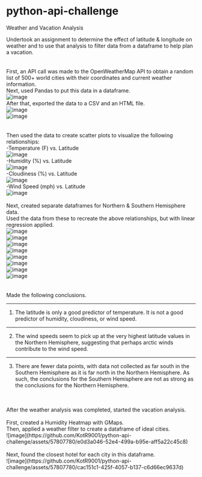# python-api-challenge
Weather and Vacation Analysis


Undertook an assignment to determine the effect of latitude & longitude on weather and to use that analysis to filter data from a
dataframe to help plan a vacation.<br />
<br />
<br />
First, an API call was made to the OpenWeatherMap API to obtain a random list of 500+ world cities with their coordinates and current
weather information.<br />
Next, used Pandas to put this data in a dataframe.<br />
![image](https://github.com/KotR9001/python-api-challenge/assets/57807780/5c38669e-32c4-480c-928d-52697b2ec99d)<br />
After that, exported the data to a CSV and an HTML file.<br />
![image](https://github.com/KotR9001/python-api-challenge/assets/57807780/ef32b135-08b4-4f99-ab31-7f8bc51dfc69)<br />
![image](https://github.com/KotR9001/python-api-challenge/assets/57807780/3f2395bc-3281-4193-88d7-cc62fc43d454)<br />
<br />
<br />
Then used the data to create scatter plots to visualize the following relationships:<br />
-Temperature (F) vs. Latitude<br />
![image](https://github.com/KotR9001/python-api-challenge/assets/57807780/c463845d-17bf-41af-b1ca-a75293f268fa)<br />
-Humidity (%) vs. Latitude<br />
![image](https://github.com/KotR9001/python-api-challenge/assets/57807780/5a0c295d-0e76-4cb1-98db-e44c23a60110)<br />
-Cloudiness (%) vs. Latitude<br />
![image](https://github.com/KotR9001/python-api-challenge/assets/57807780/c6a8c3e2-9b13-4fd5-b486-3d3b8cdcd215)<br />
-Wind Speed (mph) vs. Latitude<br />
![image](https://github.com/KotR9001/python-api-challenge/assets/57807780/94196f53-8add-49b6-b9da-c7429fc08992)<br />
<br />
Next, created separate dataframes for Northern & Southern Hemisphere data.<br />
Used the data from these to recreate the above relationships, but with linear regression applied.<br />
![image](https://github.com/KotR9001/python-api-challenge/assets/57807780/40aa7b0e-817d-4d95-bcf1-dd83bf51502a)<br />
![image](https://github.com/KotR9001/python-api-challenge/assets/57807780/9bd87941-4199-4eba-9436-f4684a75e47a)<br />
![image](https://github.com/KotR9001/python-api-challenge/assets/57807780/e040a020-0d28-42df-a537-16c024ffa28f)<br />
![image](https://github.com/KotR9001/python-api-challenge/assets/57807780/ae0c941a-e015-4c10-ab10-1e05ece11c4e)<br />
![image](https://github.com/KotR9001/python-api-challenge/assets/57807780/6977c337-2247-443c-a26b-f23c754a2fa6)<br />
![image](https://github.com/KotR9001/python-api-challenge/assets/57807780/a0541f94-a30a-4b51-acc3-8b8ba63c6a96)<br />
![image](https://github.com/KotR9001/python-api-challenge/assets/57807780/75094532-e04a-496c-9493-539a06f27a56)<br />
![image](https://github.com/KotR9001/python-api-challenge/assets/57807780/8d9ba097-0b42-4575-aaf0-d8c411028a2a)<br />
<br />
<br />
Made the following conclusions.<br />

-------------------------------------------------------------------------------------------------------------------
1. The latitude is only a good predictor of temperature. It is not a good predictor of humidity, cloudiness, or wind speed.
-------------------------------------------------------------------------------------------------------------------
2. The wind speeds seem to pick up at the very highest latitude values in the Northern Hemisphere, suggesting that perhaps arctic winds contribute to the wind speed.
-------------------------------------------------------------------------------------------------------------------
3. There are fewer data points, with data not collected as far south in the Southern Hemisphere as it is far north in the Northern Hemisphere. As such, the conclusions for the Southern Hemisphere are not as strong as the conclusions for the Northern Hemisphere.
<br />
<br />
After the weather analysis was completed, started the vacation analysis.<br />
<br />
First, created a Humidity Heatmap with GMaps.<br />
Then, applied a weather filter to create a dataframe of ideal cities.<br />
![image](https://github.com/KotR9001/python-api-challenge/assets/57807780/e0d3a046-52e4-499a-b95e-aff5a22c45c8)<br />
<br />
Next, found the closest hotel for each city in this dataframe.<br />
![image](https://github.com/KotR9001/python-api-challenge/assets/57807780/cac151c1-425f-4057-b137-c6d66ec9637d)<br />
<br />
